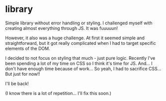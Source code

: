 # library
Simple library without error handling or styling.
I challenged myself with creating almost everything through JS.
It was fuuuuun!

However, it also was a huge challenge. At first it seemed simple and straightforward, but it got really complicated when I had to target specific elements of the DOM.

I decided to not focus on styling that much - just pure logic. Recently I've been spending a lot of my time on CSS so I think it's time for JS. 
And... I don't have enough time because of work... So yeah, I had to sacrifice CSS... But just for now!!

I'll be back!

(I know there is a lot of repetition... I'll fix this soon.)
